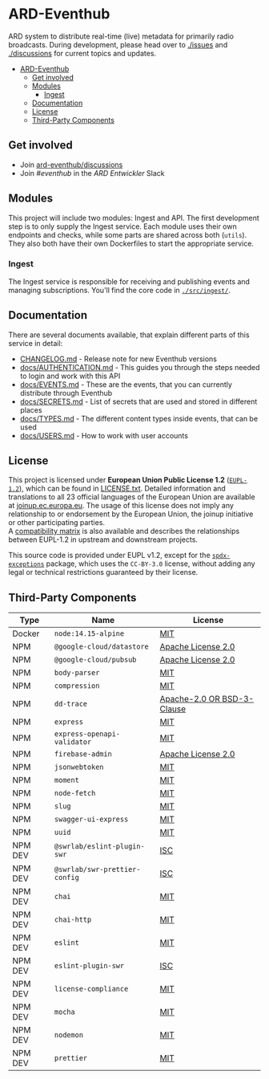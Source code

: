 # ARD-Eventhub

ARD system to distribute real-time (live) metadata for primarily radio broadcasts. During development, please head over to [./issues](https://github.com/swrlab/ard-eventhub/issues) and [./discussions](https://github.com/swrlab/ard-eventhub/discussions) for current topics and updates.

- [ARD-Eventhub](#ard-eventhub)
  - [Get involved](#get-involved)
  - [Modules](#modules)
    - [Ingest](#ingest)
  - [Documentation](#documentation)
  - [License](#license)
  - [Third-Party Components](#third-party-components)

## Get involved

- Join [ard-eventhub/discussions](https://github.com/swrlab/ard-eventhub/discussions)
- Join _#eventhub_ in the _ARD Entwickler_ Slack

## Modules

This project will include two modules: Ingest and API. The first development step is to only supply the Ingest service. Each module uses their own endpoints and checks, while some parts are shared across both (`utils`). They also both have their own Dockerfiles to start the appropriate service.

### Ingest

The Ingest service is responsible for receiving and publishing events and managing subscriptions. You'll find the core code in [`./src/ingest/`](./src/ingest/).

## Documentation

There are several documents available, that explain different parts of this service in detail:

- [CHANGELOG.md](./CHANGELOG.md) - Release note for new Eventhub versions
- [docs/AUTHENTICATION.md](./docs/AUTHENTICATION.md) - This guides you through the steps needed to login and work with this API
- [docs/EVENTS.md](docs/EVENTS.md) - These are the events, that you can currently distribute through Eventhub
- [docs/SECRETS.md](docs/SECRETS.md) - List of secrets that are used and stored in different places
- [docs/TYPES.md](docs/TYPES.md) - The different content types inside events, that can be used
- [docs/USERS.md](docs/USERS.md) - How to work with user accounts

## License

This project is licensed under **European Union Public License 1.2** ([`EUPL-1.2`](https://spdx.org/licenses/EUPL-1.2.html)), which can be found in [LICENSE.txt](LICENSE.txt). Detailed information and translations to all 23 official languages of the European Union are available at [joinup.ec.europa.eu](https://joinup.ec.europa.eu/collection/eupl/eupl-text-eupl-12). The usage of this license does not imply any relationship to or endorsement by the European Union, the joinup initiative or other participating parties.  
A [compatibility matrix](https://joinup.ec.europa.eu/collection/eupl/matrix-eupl-compatible-open-source-licences) is also available and describes the relationships between EUPL-1.2 in upstream and downstream projects.

This source code is provided under EUPL v1.2, except for the [`spdx-exceptions`](https://www.npmjs.com/package/spdx-exceptions) package, which uses the `CC-BY-3.0` license, without adding any legal or technical restrictions guaranteed by their license.

## Third-Party Components

| Type    | Name                          | License                                                                                   |
| ------- | ----------------------------- | ----------------------------------------------------------------------------------------- |
| Docker  | `node:14.15-alpine`           | [MIT](https://github.com/nodejs/node/blob/master/LICENSE)                                 |
| NPM     | `@google-cloud/datastore`     | [Apache License 2.0](https://github.com/googleapis/nodejs-datastore/blob/master/LICENSE)  |
| NPM     | `@google-cloud/pubsub`        | [Apache License 2.0](https://github.com/googleapis/nodejs-pubsub/blob/master/LICENSE)     |
| NPM     | `body-parser`                 | [MIT](https://github.com/expressjs/body-parser/blob/master/LICENSE)                       |
| NPM     | `compression`                 | [MIT](https://github.com/expressjs/compression/blob/master/LICENSE)                       |
| NPM     | `dd-trace`                    | [Apache-2.0 OR BSD-3-Clause](https://github.com/DataDog/dd-trace-js/blob/master/LICENSE)  |
| NPM     | `express`                     | [MIT](https://github.com/expressjs/express/blob/master/LICENSE)                           |
| NPM     | `express-openapi-validator`   | [MIT](https://github.com/cdimascio/express-openapi-validator/blob/master/LICENSE)         |
| NPM     | `firebase-admin`              | [Apache License 2.0](https://github.com/firebase/firebase-admin-node/blob/master/LICENSE) |
| NPM     | `jsonwebtoken`                | [MIT](https://github.com/auth0/node-jsonwebtoken/blob/master/LICENSE)                     |
| NPM     | `moment`                      | [MIT](https://github.com/moment/moment/blob/develop/LICENSE)                              |
| NPM     | `node-fetch`                  | [MIT](https://github.com/node-fetch/node-fetch/blob/master/LICENSE.md)                    |
| NPM     | `slug`                        | [MIT](https://github.com/Trott/slug/blob/master/LICENSE)                                  |
| NPM     | `swagger-ui-express`          | [MIT](https://github.com/scottie1984/swagger-ui-express/blob/master/LICENSE)              |
| NPM     | `uuid`                        | [MIT](https://github.com/uuidjs/uuid/blob/master/LICENSE.md)                              |
| NPM DEV | `@swrlab/eslint-plugin-swr`   | [ISC](https://github.com/swrlab/eslint-plugin-swr/)                                       |
| NPM DEV | `@swrlab/swr-prettier-config` | [ISC](https://github.com/swrlab/prettier-config/blob/main/license.md)                     |
| NPM DEV | `chai`                        | [MIT](https://github.com/chaijs/chai/blob/master/LICENSE)                                 |
| NPM DEV | `chai-http`                   | [MIT](https://github.com/chaijs/chai-http/blob/master/package.json)                       |
| NPM DEV | `eslint`                      | [MIT](https://github.com/eslint/eslint/blob/master/LICENSE)                               |
| NPM DEV | `eslint-plugin-swr`           | [ISC](https://github.com/swrlab/eslint-plugin-swr/blob/main/package.json)                 |
| NPM DEV | `license-compliance`          | [MIT](https://github.com/tmorell/license-compliance/blob/master/LICENSE)                  |
| NPM DEV | `mocha`                       | [MIT](https://github.com/mochajs/mocha/blob/master/LICENSE)                               |
| NPM DEV | `nodemon`                     | [MIT](https://github.com/remy/nodemon/blob/master/LICENSE)                                |
| NPM DEV | `prettier`                    | [MIT](https://github.com/prettier/prettier/blob/main/LICENSE)                             |
